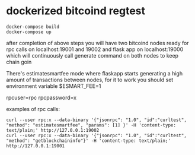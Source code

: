 # dockerized bitcoind regtest

```shell
docker-compose build
docker-compose up
```

after completion of above steps you will have two bitcoind nodes ready for rpc calls on localhost:19001 and 19002
and flask app on localhost:19000 which will continuously call generate command on both nodes to keep chain goin

There's estimatesmartfee mode where flaskapp starts generating a high amount of transactions between nodes, for it to work you should set environment variable $ESMART_FEE=1


rpcuser=rpc
rpcpassword=x

examples of rpc calls:
```shell
curl --user rpc:x --data-binary '{"jsonrpc": "1.0", "id":"curltest", "method": "estimatesmartfee", "params": [1] }' -H 'content-type: text/plain;' http://127.0.0.1:19002
curl --user rpc:x --data-binary '{"jsonrpc": "1.0", "id":"curltest", "method": "getblockchaininfo"}' -H 'content-type: text/plain;' http://127.0.0.1:19001
```

